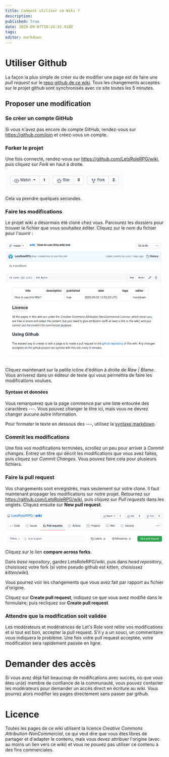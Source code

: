```yaml
---
title: Comment utiliser ce Wiki ?
description: 
published: true
date: 2020-09-07T10:24:32.918Z
tags: 
editor: markdown
---
```


# Utiliser Github
La façon la plus simple de créer ou de modifier une page est de faire une *pull request* sur le [repo github de ce wiki](https://github.com/LetsRoleRPG/wiki). Tous les changements acceptés sur le projet github sont synchronisés avec ce site toutes les 5 minutes.

## Proposer une modification
### Se créer un compte GitHub
Si vous n'avez pas encore de compte GitHub, rendez-vous sur https://github.com/join et créez-vous un compte.

### Forker le projet
Une fois connecté, rendez-vous sur https://github.com/LetsRoleRPG/wiki, puis cliquez sur *Fork* en haut à droite.

![github-fork.png](/medias/github-fork.png)

Cela va prendre quelques secondes.

### Faire les modifications
Le projet wiki a désormais été cloné chez vous. Parcourez les dossiers pour trouver le fichier que vous souhaitez éditer. Cliquez sur le nom du fichier pour l'ouvrir : 

![github-page-example.png](/medias/github-page-example.png)

Cliquez maintenant sur la petite icône d'édition à droite de *Raw | Blame*. Vous arriverez dans un éditeur de texte qui vous permettra de faire les modifications voulues.

#### Syntaxe et données
Vous remarquerez que la page commence par une liste entourée des caractères *---*. Vous pouvez changer le titre ici, mais vous ne devrez changer aucune autre information.

Pour formater le texte en dessous des *---*, utilisez la [syntaxe markdown](https://www.markdownguide.org/basic-syntax/).

### Commit les modifications
Une fois vos modifications terminées, scrollez un peu pour arriver à *Commit changes*. Entrez un titre qui décrit les modifications que vous avez faites, puis cliquez sur *Commit Changes*. Vous pouvez faire cela pour plusieurs fichiers.

### Faire la pull request
Vos changements sont enregistrés, mais seulement sur votre clone. Il faut maintenant propager les modifications sur notre projet. Retournez sur https://github.com/LetsRoleRPG/wiki, puis cliquez sur *Pull requests* dans les onglets. Cliquez ensuite sur **New pull request**.

![github-pull-request.png](/medias/github-pull-request.png)

Cliquez sur le lien **compare across forks**.

Dans *base repository*, gardez LetsRoleRPG/wiki, puis dans *head repository*, choisissez votre fork (si votre pseudo github est kitten, choisissez *kitten/wiki*).

Vous pourrez voir les changements que vous avez fait par rapport au fichier d'origine.

Cliquez sur **Create pull request**, indiquez ce que vous avez modifié dans le formulaire, puis recliquez sur **Create pull request**.

### Attendre que la modification soit validée
Les modérateurs et modératrices de Let's Role vont relire vos modifications et si tout est bon, accepter la pull request. S'il y a un souci, un commentaire vous indiquera le problème. Une fois votre pull request acceptée, votre modification sera rapidement passée en ligne.

# Demander des accès
Si vous avez déjà fait beaucoup de modifications avec succès, où que vous êtes un(e) membre de confiance de la communauté, vous pouvez contacter les modérateurs pour demander un accès direct en écriture au wiki. Vous pourrez alors modifier les pages directement sans passer par github.

# Licence
Toutes les pages de ce wiki utilisent la licence *Creative Commons Attribution-NonCommercial*, ce qui veut dire que vous êtes libres de partager et d'adapter le contenu, mais vous devez attribuer l'origine (avec au moins un lien vers ce wiki) et vous ne pouvez pas utiliser ce contenu à des fins commerciales.
